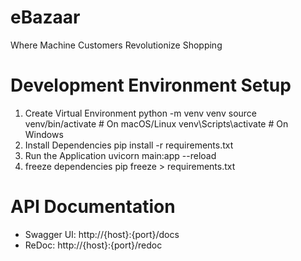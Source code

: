 # eBazaar
Where Machine Customers Revolutionize Shopping

# Development Environment Setup
1. Create Virtual Environment
    python -m venv venv
    source venv/bin/activate  # On macOS/Linux
    venv\Scripts\activate     # On Windows
2. Install Dependencies
    pip install -r requirements.txt
3. Run the Application
    uvicorn main:app --reload
4. freeze dependencies
    pip freeze > requirements.txt

# API Documentation
- Swagger UI: http://{host}:{port}/docs
- ReDoc: http://{host}:{port}/redoc